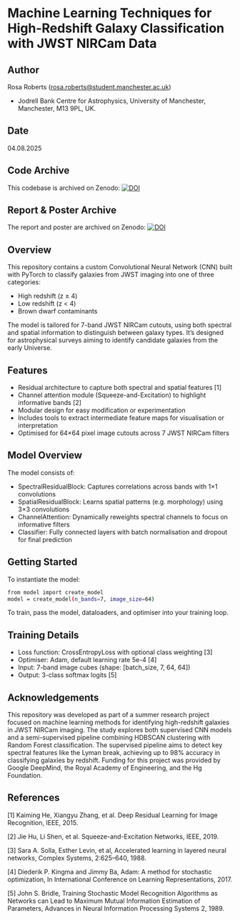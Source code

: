 # Machine Learning Techniques for High-Redshift Galaxy Classification with JWST NIRCam Data
## Author
Rosa Roberts (rosa.roberts@student.manchester.ac.uk)
- Jodrell Bank Centre for Astrophysics, University of Manchester, Manchester, M13 9PL, UK.

## Date
04.08.2025

## Code Archive
This codebase is archived on Zenodo:
[![DOI](https://zenodo.org/badge/DOI/10.5281/zenodo.16812903.svg)](https://doi.org/10.5281/zenodo.16812903)

## Report & Poster Archive
The report and poster are archived on Zenodo:
[![DOI](https://zenodo.org/badge/DOI/10.5281/zenodo.16761222.svg)](https://doi.org/10.5281/zenodo.16761222)

## Overview
This repository contains a custom Convolutional Neural Network (CNN) built with PyTorch to classify galaxies from JWST imaging into one of three categories:
- High redshift (z ≥ 4)
- Low redshift (z < 4)
- Brown dwarf contaminants
  
The model is tailored for 7-band JWST NIRCam cutouts, using both spectral and spatial information to distinguish between galaxy types. It’s designed for astrophysical surveys aiming to identify candidate galaxies from the early Universe.

## Features
- Residual architecture to capture both spectral and spatial features [1]
- Channel attention module (Squeeze-and-Excitation) to highlight informative bands [2]
- Modular design for easy modification or experimentation
- Includes tools to extract intermediate feature maps for visualisation or interpretation
- Optimised for 64×64 pixel image cutouts across 7 JWST NIRCam filters

## Model Overview
The model consists of:
- SpectralResidualBlock: Captures correlations across bands with 1×1 convolutions
- SpatialResidualBlock: Learns spatial patterns (e.g. morphology) using 3×3 convolutions
- ChannelAttention: Dynamically reweights spectral channels to focus on informative filters
- Classifier: Fully connected layers with batch normalisation and dropout for final prediction

## Getting Started
To instantiate the model:
```bash
from model import create_model
model = create_model(n_bands=7, image_size=64)
```
To train, pass the model, dataloaders, and optimiser into your training loop.

## Training Details
- Loss function: CrossEntropyLoss with optional class weighting [3]
- Optimiser: Adam, default learning rate 5e-4 [4]
- Input: 7-band image cubes (shape: [batch_size, 7, 64, 64])
- Output: 3-class softmax logits [5]

## Acknowledgements

This repository was developed as part of a summer research project focused on machine learning methods for identifying high-redshift galaxies in JWST NIRCam imaging. The study explores both supervised CNN models and a semi-supervised pipeline combining HDBSCAN clustering with Random Forest classification. The supervised pipeline aims to detect key spectral features like the Lyman break, achieving up to 98% accuracy in classifying galaxies by redshift. Funding for this project was provided by Google DeepMind, the Royal Academy of Engineering, and the Hg Foundation. 

## References

[1] Kaiming He, Xiangyu Zhang, et al. Deep Residual Learning for Image Recognition, IEEE, 2015.

[2] Jie Hu, Li Shen, et al. Squeeze-and-Excitation Networks, IEEE, 2019.

[3] Sara A. Solla, Esther Levin, et al, Accelerated learning in layered neural networks, Complex Systems, 2:625–640, 1988.

[4] Diederik P. Kingma and Jimmy Ba, Adam: A method for stochastic optimization, In International Conference on Learning Representations, 2017.

[5] John S. Bridle, Training Stochastic Model Recognition Algorithms as Networks can Lead to Maximum Mutual Information Estimation of Parameters, Advances in Neural Information Processing Systems 2, 1989.





